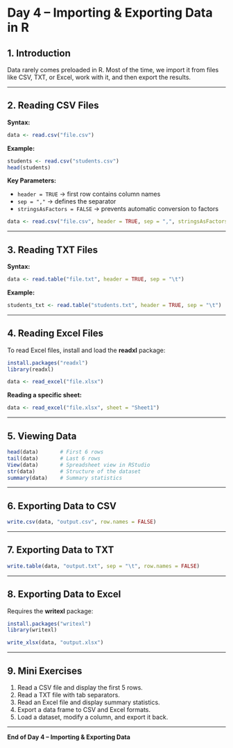 # Day 4 – Importing & Exporting Data in R

## 1. Introduction
Data rarely comes preloaded in R. Most of the time, we import it from files like CSV, TXT, or Excel, work with it, and then export the results.

---

## 2. Reading CSV Files
**Syntax:**
```R
data <- read.csv("file.csv")
```

**Example:**
```R
students <- read.csv("students.csv")
head(students)
```

**Key Parameters:**
- `header = TRUE` → first row contains column names
- `sep = ","` → defines the separator
- `stringsAsFactors = FALSE` → prevents automatic conversion to factors

```R
data <- read.csv("file.csv", header = TRUE, sep = ",", stringsAsFactors = FALSE)
```

---

## 3. Reading TXT Files
**Syntax:**
```R
data <- read.table("file.txt", header = TRUE, sep = "\t")
```

**Example:**
```R
students_txt <- read.table("students.txt", header = TRUE, sep = "\t")
```

---

## 4. Reading Excel Files
To read Excel files, install and load the **readxl** package:
```R
install.packages("readxl")
library(readxl)

data <- read_excel("file.xlsx")
```

**Reading a specific sheet:**
```R
data <- read_excel("file.xlsx", sheet = "Sheet1")
```

---

## 5. Viewing Data
```R
head(data)       # First 6 rows
tail(data)       # Last 6 rows
View(data)       # Spreadsheet view in RStudio
str(data)        # Structure of the dataset
summary(data)    # Summary statistics
```

---

## 6. Exporting Data to CSV
```R
write.csv(data, "output.csv", row.names = FALSE)
```

---

## 7. Exporting Data to TXT
```R
write.table(data, "output.txt", sep = "\t", row.names = FALSE)
```

---

## 8. Exporting Data to Excel
Requires the **writexl** package:
```R
install.packages("writexl")
library(writexl)

write_xlsx(data, "output.xlsx")
```

---

## 9. Mini Exercises
1. Read a CSV file and display the first 5 rows.
2. Read a TXT file with tab separators.
3. Read an Excel file and display summary statistics.
4. Export a data frame to CSV and Excel formats.
5. Load a dataset, modify a column, and export it back.

---
**End of Day 4 – Importing & Exporting Data**
